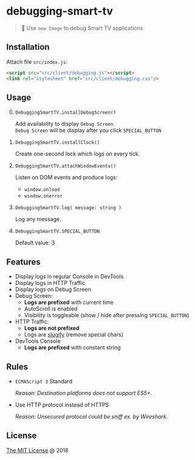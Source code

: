 # debugging-smart-tv

> :hammer: Use `new Image` to debug Smart TV applications

## Installation

Attach file `src/index.js`:

```html
<script src="src/client/debugging.js"></script>
<link rel="stylesheet" href="src/client/debugging.css"/>
```

## Usage

0. `DebuggingSmartTV.installDebugScreen()`

    Add availability to display `Debug Screen`.<br/>
    `Debug Screen` will be display after you click `SPECIAL_BUTTON`

0. `DebuggingSmartTV.installClock()`

    Create one-second lock which logs on every tick.

0. `DebuggingSmartTV.attachWindowEvents()`

    Listen on DOM events and produce logs:

    - `window.onload`
    - `window.onerror`

0. `DebuggingSmartTV.log( message: string )`

    Log any message.

0. `DebuggingSmartTV.SPECIAL_BUTTON`

    Default value: 3

## Features

* Display logs in regular Console in DevTools
* Display logs in HTTP Traffic
* Display logs on Debug Screen
* Debug Screen:
    - **Logs are prefixed** with current time
    - AutoScroll is enabled
    - Visibility is toggleable (show / hide after pressing `SPECIAL_BUTTON`)
* HTTP Traffic:
    - **Logs are not prefixed**
    - Logs are [slugify](https://blog.tersmitten.nl/slugify/) (remove special chars)
* DevTools Console
    - **Logs are prefixed** with constant string

## Rules

* `ECMAScript 3` Standard 

    _Reason: Destination platforms does not support ES5+._

* Use HTTP protocol instead of HTTPS

    _Reason: Unsecured protocol could be sniff ex. by Wireshark._

## License

[The MIT License](http://piecioshka.mit-license.org) @ 2018

